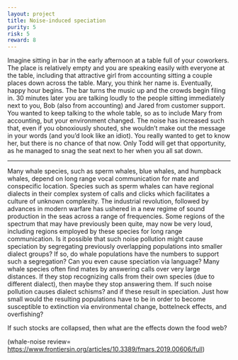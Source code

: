 ```yaml
---
layout: project
title: Noise-induced speciation
purity: 5
risk: 5
reward: 8
---
```


Imagine sitting in bar in the early afternoon at a table full of your coworkers. The place is relatively empty and you are 
speaking easily with everyone at the table, including that attractive girl from accounting sitting a couple places down 
across the table. Mary, you think her name is. Eventually, happy hour begins. The bar turns the music up and the crowds 
begin filing in. 30 minutes later you are talking loudly to the people sitting immediately next to you, Bob 
(also from accounting) and Jared from customer support. You wanted to keep talking to the whole table, so as to include 
Mary from accounting, but your environment changed. The noise has increased such that, even if you obnoxiously shouted, 
she wouldn’t make out the message in your words (and you’d look like an idiot). You really wanted to get to know her, 
but there is no chance of that now. Only Todd will get that opportunity, as he managed to snag the seat next to her when 
you all sat down.

<hr />

Many whale species, such as sperm whales, blue whales, and humpback whales, depend on long range vocal communication for mate and conspecific location. 
Species such as sperm whales can have regional dialects in their complex system of calls and clicks which facilitates 
a culture of unknown complexity. The industrial revolution, followed by advances in modern warfare has ushered in a new regime of 
sound production in the seas across a range of frequencies. Some regions of the spectrum that may have previously been quite, 
may now be very loud, including regions employed by these species for long range communication. Is it possible that such 
noise pollution might cause speciation by segregating previously overlapping populations into smaller dialect groups?
If so, do whale populations have the numbers to support such a segregation? Can you even cause speciation via language? 
Many whale species often find mates by answering calls over very large distances. If they stop recognizing 
calls from their own species (due to different dialect), then maybe they stop answering them. 
If such noise pollution causes dialect schisms? and if these result in speciation. Just how small would the resulting 
populations have to be in order to become susceptible to extinction via environmental change, bottelneck effects, and overfishing? 

If such stocks are collapsed, then what are the effects down the food web?


(whale-noise review= https://www.frontiersin.org/articles/10.3389/fmars.2019.00606/full)
